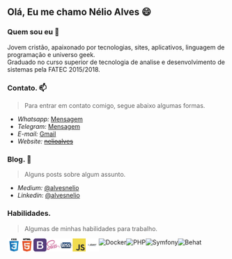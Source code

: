 ## Olá, Eu me chamo Nélio Alves 😄
### Quem sou eu 💬

Jovem cristão, apaixonado por tecnologias, sites, aplicativos, linguagem de programação e universo geek. <br>
Graduado no curso superior de tecnologia de analise e desenvolvimento de sistemas pela FATEC 2015/2018.

### Contato. 📫

> Para entrar em contato comigo, segue abaixo algumas formas.

- *Whatsapp:* [Mensagem](https://api.whatsapp.com/send?phone={{5565984152525}})
- *Telegram:* [Mensagem](https://telegram.me/alvesnelio)
- *E-mail:* [Gmail](mailto:nelio13alves@gmail.com)
- *Website:* ~~[nelioalves](https://www.nelioalves.com.br)~~

### Blog. 💬

> Alguns posts sobre algum assunto.

- *Medium:* [@alvesnelio](https://alvesnelio.medium.com/)
- *Linkedin:* [@alvesnelio](https://www.linkedin.com/in/alvesnelio/)

### Habilidades.

> Algumas de minhas habilidades para trabalho.

[<img align="left" alt="CSS3" height="30px" src="https://raw.githubusercontent.com/github/explore/80688e429a7d4ef2fca1e82350fe8e3517d3494d/topics/css/css.png" />](https://pt.wikipedia.org/wiki/Cascading_Style_Sheets)

[<img align="left" alt="HTML5" height="30px" src="https://raw.githubusercontent.com/github/explore/80688e429a7d4ef2fca1e82350fe8e3517d3494d/topics/html/html.png" />](https://pt.wikipedia.org/wiki/html)

[<img align="left" alt="Bootstrap" height="30px" src="https://raw.githubusercontent.com/github/explore/80688e429a7d4ef2fca1e82350fe8e3517d3494d/topics/bootstrap/bootstrap.png" />](https://pt.wikipedia.org/wiki/Bootstrap_(framework_front-end))

[<img align="left" alt="Sass" height="30px" src="https://raw.githubusercontent.com/github/explore/80688e429a7d4ef2fca1e82350fe8e3517d3494d/topics/sass/sass.png" />](https://pt.wikipedia.org/wiki/Sass_(linguagem_de_folhas_de_estilos))

[<img align="left" alt="Less" height="30px" src="https://raw.githubusercontent.com/github/explore/80688e429a7d4ef2fca1e82350fe8e3517d3494d/topics/less/less.png" />](https://pt.wikipedia.org/wiki/Less_(linguagem_de_folha_de_estilo))

[<img align="left" alt="Javascript" height="30px" src="https://raw.githubusercontent.com/github/explore/80688e429a7d4ef2fca1e82350fe8e3517d3494d/topics/javascript/javascript.png" />](https://pt.wikipedia.org/wiki/JavaScript)

[<img align="left" alt="JQuery" height="30px" src="https://raw.githubusercontent.com/github/explore/80688e429a7d4ef2fca1e82350fe8e3517d3494d/topics/jquery/jquery.png" />](https://pt.wikipedia.org/wiki/JQuery)

[<img align="left" alt="Docker" height="30px" src="https://upload.wikimedia.org/wikipedia/commons/thumb/4/4e/Docker_%28container_engine%29_logo.svg/250px-Docker_%28container_engine%29_logo.svg.png" />](https://pt.wikipedia.org/wiki/Docker)

[<img align="left" alt="PHP" height="30px" src="https://upload.wikimedia.org/wikipedia/commons/thumb/2/27/PHP-logo.svg/260px-PHP-logo.svg.png" />](https://pt.wikipedia.org/wiki/PHP)

[<img align="left" alt="Symfony" height="30px" src="https://upload.wikimedia.org/wikipedia/commons/thumb/6/60/Symfony2.svg/220px-Symfony2.svg.png" />](https://pt.wikipedia.org/wiki/Symfony)

[<img align="left" alt="Behat" width="60px" src="https://raw.githubusercontent.com/Behat/logo/master/logo.png" />](https://docs.behat.org/)
